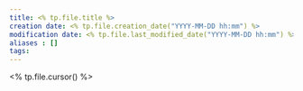 ```yaml
---
title: <% tp.file.title %>
creation date: <% tp.file.creation_date("YYYY-MM-DD hh:mm") %>
modification date: <% tp.file.last_modified_date("YYYY-MM-DD hh:mm") %>
aliases : []
tags: 
---
```

<% tp.file.cursor() %>